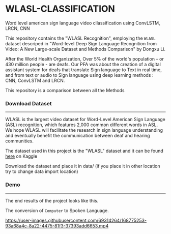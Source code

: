 # WLASL-CLASSIFICATION
Word level american sign language video cllassification using ConvLSTM, LRCN, CNN 

This repository contains the "WLASL Recognition", employing the `WLASL` dataset descriped in "Word-level Deep Sign Language Recognition from Video: A New Large-scale Dataset and Methods Comparison" by Dongxu Li.



After the World Health Organization, Over 5% of the world's population – or 430 million people - are deafs. Our PFA was about the creation of a digital assistant system for deafs that translate Sign language to Text in real time, and from text or audio to Sign language using deep learning methods : CNN, ConvLSTM and LRCN.

This repository is a comparison between all the Methods

### Download Dataset
-----------------

WLASL is the largest video dataset for Word-Level American Sign Language (ASL) recognition, which features 2,000 common different words in ASL. We hope WLASL will facilitate the research in sign language understanding and eventually benefit the communication between deaf and hearing communities.

The dataset used in this project is the "WLASL" dataset and it can be found [here](https://www.kaggle.com/datasets/risangbaskoro/wlasl-processed) on Kaggle

Download the dataset and place it in data/ (if you place it in other location try to change data import location)


### Demo
-----------------

The end results of the project looks like this. 

The conversion of `Computer` to Spoken Language.




https://user-images.githubusercontent.com/69314264/168775253-93a68a4c-8a22-4475-81f3-37393add6653.mp4

